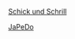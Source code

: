 [Schick und Schrill](https://feltie1711.github.io/schickundschrill/index.html)

[JaPeDo](https://feltie1711.github.io/japedo/index.html)

